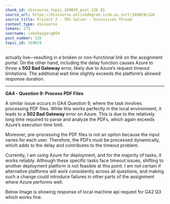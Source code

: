 ```yaml
---
chunk_id: discourse_topic_169029_post_126_01
source_url: https://discourse.onlinedegree.iitm.ac.in/t/169029/126
source_title: Project 2 - TDS Solver - Discussion Thread
content_type: discourse
tokens: 273
username: lakshaygarg654
post_number: 126
topic_id: 169029
---
```


 actually live—resulting in a broken or non-functional link on the assignment portal. On the other hand, including the delay function causes Azure to throw a **502 Bad Gateway** error, likely due to Azure’s request timeout limitations. The additional wait time slightly exceeds the platform’s allowed response duration.

---

**GA4 - Question 9: Process PDF Files**

A similar issue occurs in GA4 Question 9, where the task involves processing PDF files. While this works perfectly in the local environment, it leads to a **502 Bad Gateway** error on Azure. This is due to the relatively long time required to parse and analyze the PDFs, which again exceeds Azure’s execution time limit.

Moreover, pre-processing the PDF files is not an option because the input varies for each user. Therefore, the PDFs must be processed dynamically, which adds to the delay and contributes to the timeout problem.

Currently, I am using Azure for deployment, and for the majority of tasks, it works reliably. Although these specific tasks face timeout issues, shifting to another deployment platform is not feasible at this point. I am not certain if alternative platforms will work consistently across all questions, and making such a change could introduce failures in other parts of the assignment where Azure performs well.

Below Image is showing response of local machine api request for GA2 Q3 which works fine.

